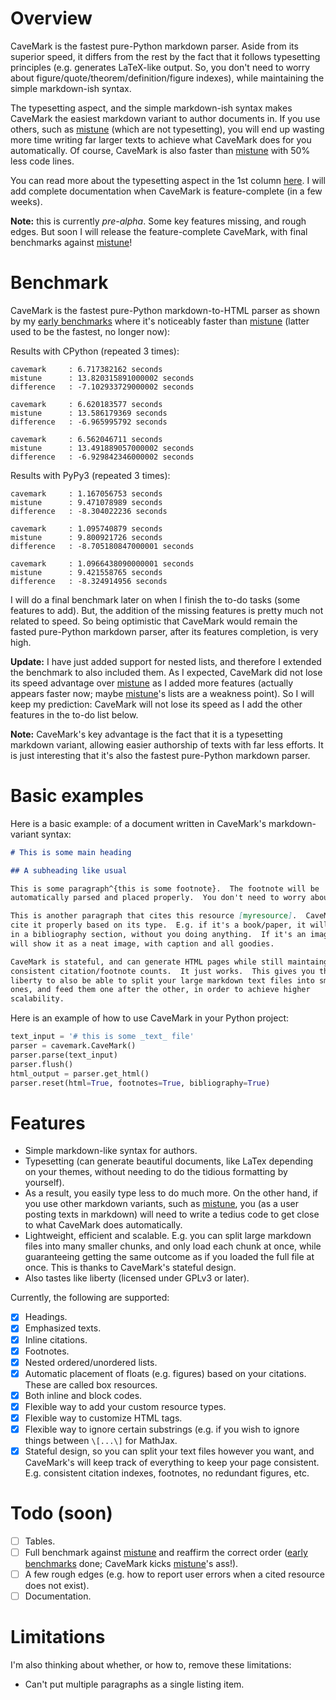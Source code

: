# Overview

CaveMark is the fastest pure-Python markdown parser.  Aside from its superior
speed, it differs from the rest by the fact that it follows typesetting
principles (e.g.  generates LaTeX-like output.  So, you don't need to worry
about figure/quote/theorem/definition/figure indexes), while maintaining the
simple markdown-ish syntax.  

The typesetting aspect, and the simple markdown-ish syntax makes CaveMark the
easiest markdown variant to author documents in.  If you use others, such as
[mistune](https://github.com/lepture/mistune) (which are not typesetting), you
will end up wasting more time writing far larger texts to achieve what CaveMark
does for you automatically.  Of course, CaveMark is also faster than
[mistune](https://github.com/lepture/mistune) with 50% less code lines.

You can read more about the typesetting aspect in the 1st column
[here](https://cave.mn).  I will add complete documentation when CaveMark is
feature-complete (in a few weeks).

**Note:** this is currently _pre-alpha_.  Some key features missing, and rough
edges.  But soon I will release the feature-complete CaveMark, with final
benchmarks against [mistune](https://github.com/lepture/mistune)!

# Benchmark

CaveMark is the fastest pure-Python markdown-to-HTML parser as shown by my
[early
benchmarks](https://github.com/Al-Caveman/cavemark/blob/master/benchmark/)
where it's noticeably faster than
[mistune](https://github.com/lepture/mistune) (latter used to be the fastest,
no longer now):

Results with CPython (repeated 3 times):

```
cavemark     : 6.717382162 seconds
mistune      : 13.820315891000002 seconds
difference   : -7.102933729000002 seconds

cavemark     : 6.620183577 seconds
mistune      : 13.586179369 seconds
difference   : -6.965995792 seconds

cavemark     : 6.562046711 seconds
mistune      : 13.491889057000002 seconds
difference   : -6.929842346000002 seconds
```

Results with PyPy3 (repeated 3 times):

```
cavemark     : 1.167056753 seconds
mistune      : 9.471078989 seconds
difference   : -8.304022236 seconds

cavemark     : 1.095740879 seconds
mistune      : 9.800921726 seconds
difference   : -8.705180847000001 seconds

cavemark     : 1.0966438090000001 seconds
mistune      : 9.421558765 seconds
difference   : -8.324914956 seconds
```

I will do a final benchmark later on when I finish the to-do tasks (some
features to add).  But, the addition of the missing features is pretty much not
related to speed. So being optimistic that CaveMark would remain the fasted
pure-Python markdown parser, after its features completion, is very high.

**Update:** I have just added support for nested lists, and therefore I
extended the benchmark to also included them.  As I expected, CaveMark did not
lose its speed advantage over [mistune](https://github.com/lepture/mistune) as
I added more features (actually appears faster now; maybe
[mistune](https://github.com/lepture/mistune)'s lists are a weakness point).
So I will keep my prediction: CaveMark will not lose its speed as I add the
other features in the to-do list below.

**Note:** CaveMark's key advantage is the fact that it is a typesetting
markdown variant, allowing easier authorship of texts with far less efforts.
It is just interesting that it's also the fastest pure-Python markdown parser.


# Basic examples
Here is a basic example: of a document written in CaveMark's markdown-variant
syntax:

```markdown
# This is some main heading

## A subheading like usual

This is some paragraph^{this is some footnote}.  The footnote will be
automatically parsed and placed properly.  You don't need to worry about it.

This is another paragraph that cites this resource [myresource].  CaveMark will
cite it properly based on its type.  E.g. if it's a book/paper, it will put it
in a bibliography section, without you doing anything.  If it's an image, it
will show it as a neat image, with caption and all goodies.

CaveMark is stateful, and can generate HTML pages while still maintaing
consistent citation/footnote counts.  It just works.  This gives you the
liberty to also be able to split your large markdown text files into smaller
ones, and feed them one after the other, in order to achieve higher
scalability.
```

Here is an example of how to use CaveMark in your Python project:

```python
text_input = '# this is some _text_ file'
parser = cavemark.CaveMark()
parser.parse(text_input)
parser.flush()
html_output = parser.get_html()
parser.reset(html=True, footnotes=True, bibliography=True)
```

# Features

  - Simple markdown-like syntax for authors.
  - Typesetting (can generate beautiful documents, like LaTex depending on your
    themes, without needing to do the tidious formatting by yourself).
  - As a result, you easily type less to do much more.  On the other hand, if
    you use other markdown variants, such as
    [mistune](https://github.com/lepture/mistune), you (as a user posting
    texts in markdown) will need to write a tedius code to get close to what
    CaveMark does automatically.
  - Lightweight, efficient and scalable. E.g. you can split large markdown
    files into many smaller chunks, and only load each chunk at once, while
    guaranteeing getting the same outcome as if you loaded the full file at
    once.  This is thanks to CaveMark's stateful design.
  - Also tastes like liberty (licensed under GPLv3 or later).

 Currently, the following are supported:

  - [x] Headings.
  - [x] Emphasized texts.
  - [x] Inline citations.
  - [x] Footnotes.
  - [x] Nested ordered/unordered lists.
  - [x] Automatic placement of floats (e.g. figures) based on your citations.
    These are called box resources.
  - [x] Both inline and block codes.
  - [x] Flexible way to add your custom resource types.
  - [x] Flexible way to customize HTML tags.
  - [x] Flexible way to ignore certain substrings (e.g. if you wish to ignore
    things between `\[...\]` for MathJax.
  - [x] Stateful design, so you can split your text files however you want, and
    CaveMark's will keep track of everything to keep your page consistent.
    E.g. consistent citation indexes, footnotes, no redundant figures, etc.

# Todo (soon)

  - [ ] Tables.
  - [ ] Full benchmark against [mistune](https://github.com/lepture/mistune)
    and reaffirm the correct order ([early
    benchmarks](https://github.com/Al-Caveman/cavemark/blob/master/benchmark/)
    done; CaveMark kicks [mistune](https://github.com/lepture/mistune)'s ass!).
  - [ ] A few rough edges (e.g. how to report user errors when a cited resource
    does not exist).
  - [ ] Documentation.

# Limitations

I'm also thinking about whether, or how to, remove these limitations:

  - Can't put multiple paragraphs as a single listing item.
